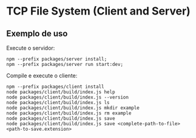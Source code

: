 # TCP File System (Client and Server)

## Exemplo de uso

Execute o servidor:
```
npm --prefix packages/server install;
npm --prefix packages/server run start:dev;
```

Compile e execute o cliente:
```
npm --prefix packages/client install
node packages/client/build/index.js help
node packages/client/build/index.js --version
node packages/client/build/index.js ls
node packages/client/build/index.js mkdir example
node packages/client/build/index.js rm example
node packages/client/build/index.js save
node packages/client/build/index.js save <complete-path-to-file> <path-to-save.extension>
```

